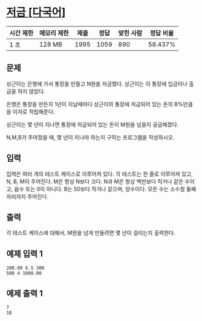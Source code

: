 # [저금 [다국어]](https://www.acmicpc.net/problem/4998)

| 시간 제한 | 메모리 제한 | 제출 | 정답 | 맞힌 사람 | 정답 비율 |
| --- | --- | --- | --- | --- | --- |
| 1 초 | 128 MB | 1995 | 1059 | 890 | 58.437% |

## 문제

상근이는 은행에 가서 통장을 만들고 N원을 저금했다. 상근이는 이 통장에 입금이나 출금을 하지 않았다.

은행은 통장을 만든지 1년이 지날때마다 상근이의 통장에 저금되어 있는 돈의 B%만큼을 이자로 적립해준다.

상근이는 몇 년이 지나면 통장에 저금되어 있는 돈이 M원을 넘을지 궁금해졌다.

N,M,B가 주어졌을 때, 몇 년이 지나야 하는지 구하는 프로그램을 작성하시오.

## 입력

입력은 여러 개의 테스트 케이스로 이루어져 있다. 각 테스트는 한 줄로 이루어져 있고, N, B, M이 주어진다. M은 항상 N보다 크다. N과 M은 항상 백만보다 작거나 같은 수이고, 음수 또는 0이 아니다. B는 50보다 작거나 같으며, 양수이다. 모든 수는 소수점 둘째자리까지 주어진다.

## 출력

각 테스트 케이스에 대해서, M원을 넘게 만들려면 몇 년이 걸리는지 출력한다.

## 예제 입력 1

```
200.00 6.5 300
500 4 1000.00

```

## 예제 출력 1

```
7
18
```
